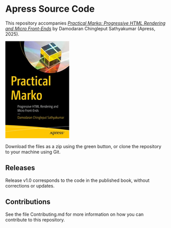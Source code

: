 # Apress Source Code

This repository accompanies [*Practical Marko: Progressive HTML Rendering and Micro Front-Ends*](https://www.link.springer.com/book/10.1007/9798868814822) by Damodaran Chingleput Sathyakumar (Apress, 2025).

[comment]: #cover
![Cover image](9798868814822.jpg)

Download the files as a zip using the green button, or clone the repository to your machine using Git.

## Releases

Release v1.0 corresponds to the code in the published book, without corrections or updates.

## Contributions

See the file Contributing.md for more information on how you can contribute to this repository.